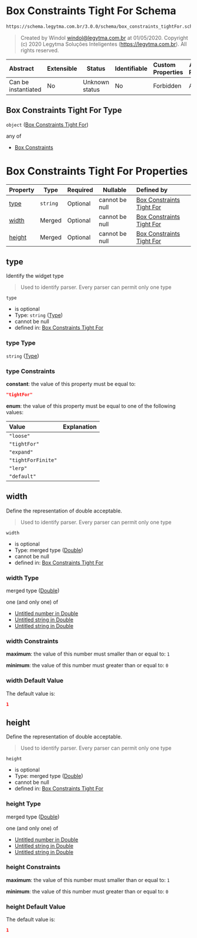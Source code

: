 # Box Constraints Tight For Schema

```txt
https://schema.legytma.com.br/3.0.0/schema/box_constraints_tightFor.schema.json
```




> Created by Windol [windol@legytma.com.br](mailto:windol@legytma.com.br) at 01/05/2020.
> Copyright (c) 2020 Legytma Soluções Inteligentes (<https://legytma.com.br>). All rights reserved.
>

| Abstract            | Extensible | Status         | Identifiable | Custom Properties | Additional Properties | Access Restrictions | Defined In                                                                                                    |
| :------------------ | ---------- | -------------- | ------------ | :---------------- | --------------------- | ------------------- | ------------------------------------------------------------------------------------------------------------- |
| Can be instantiated | No         | Unknown status | No           | Forbidden         | Allowed               | none                | [box_constraints_tightFor.schema.json](../schema/box_constraints_tightFor.schema.json) |

## Box Constraints Tight For Type

`object` ([Box Constraints Tight For](box_constraints_tightfor.md))

any of

-   [Box Constraints](box_constraints_default-anyof-box-constraints.md)

# Box Constraints Tight For Properties

| Property          | Type     | Required | Nullable       | Defined by                                                                                                                                                                       |
| :---------------- | -------- | -------- | -------------- | :------------------------------------------------------------------------------------------------------------------------------------------------------------------------------- |
| [type](#type)     | `string` | Optional | cannot be null | [Box Constraints Tight For](box_constraints_tightfor-properties-type.md) |
| [width](#width)   | Merged   | Optional | cannot be null | [Box Constraints Tight For](app_bar_theme-properties-double.md)                           |
| [height](#height) | Merged   | Optional | cannot be null | [Box Constraints Tight For](app_bar_theme-properties-double.md)                          |

## type

Identify the widget type


> Used to identify parser. Every parser can permit only one type
>

`type`

-   is optional
-   Type: `string` ([Type](box_constraints_tightfor-properties-type.md))
-   cannot be null
-   defined in: [Box Constraints Tight For](box_constraints_tightfor-properties-type.md)

### type Type

`string` ([Type](box_constraints_tightfor-properties-type.md))

### type Constraints

**constant**: the value of this property must be equal to:

```json
"tightFor"
```

**enum**: the value of this property must be equal to one of the following values:

| Value              | Explanation |
| :----------------- | ----------- |
| `"loose"`          |             |
| `"tightFor"`       |             |
| `"expand"`         |             |
| `"tightForFinite"` |             |
| `"lerp"`           |             |
| `"default"`        |             |

## width

Define the representation of double acceptable.


> Used to identify parser. Every parser can permit only one type
>

`width`

-   is optional
-   Type: merged type ([Double](app_bar_theme-properties-double.md))
-   cannot be null
-   defined in: [Box Constraints Tight For](app_bar_theme-properties-double.md)

### width Type

merged type ([Double](app_bar_theme-properties-double.md))

one (and only one) of

-   [Untitled number in Double](double-oneof-0.md)
-   [Untitled string in Double](double-oneof-1.md)
-   [Untitled string in Double](double-oneof-2.md)

### width Constraints

**maximum**: the value of this number must smaller than or equal to: `1`

**minimum**: the value of this number must greater than or equal to: `0`

### width Default Value

The default value is:

```json
1
```

## height

Define the representation of double acceptable.


> Used to identify parser. Every parser can permit only one type
>

`height`

-   is optional
-   Type: merged type ([Double](app_bar_theme-properties-double.md))
-   cannot be null
-   defined in: [Box Constraints Tight For](app_bar_theme-properties-double.md)

### height Type

merged type ([Double](app_bar_theme-properties-double.md))

one (and only one) of

-   [Untitled number in Double](double-oneof-0.md)
-   [Untitled string in Double](double-oneof-1.md)
-   [Untitled string in Double](double-oneof-2.md)

### height Constraints

**maximum**: the value of this number must smaller than or equal to: `1`

**minimum**: the value of this number must greater than or equal to: `0`

### height Default Value

The default value is:

```json
1
```
